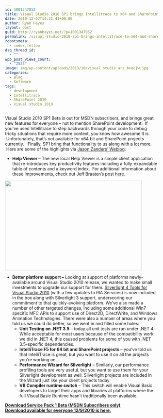 ```yaml
---
id: 1001347052
title: Visual Studio 2010 SP1 brings Intellitrace to x64 and SharePoint 2010
date: 2010-12-07T14:21:41+00:00
author: Ryan Hayes
layout: post
guid: http://ryanhayes.net/?p=1001347052
permalink: /visual-studio-2010-sp1-brings-intellitrace-to-x64-and-sharepoint-2010/
robotsmeta:
  - index,follow
dsq_thread_id:
  - ""
wpb_post_views_count:
  - "2533"
image: img/wp-content/uploads/2013/10/visual_studio_ars_bvocjw.jpg
categories:
  - Blog
  - Software
tags:
  - development
  - Intellitrace
  - SharePoint 2010
  - visual studio 2010
---
```

Visual Studio 2010 SP1 Beta is out for MSDN subscribers, and brings great new features for everyone &#8211; not to mention SharePoint development.  If you&#8217;ve used Intellitrace to step backwards through your code to debug tricky situations that require more context, you know how awesome it is.  Unfortunately, that&#8217;s not available for x64 bit and SharePoint projects currently.   Finally, SP1 bring that functionality to us along with a lot more.  Here are some of the highlights via [Jason Zanders&#8217; Weblog](http://blogs.msdn.com/b/jasonz/archive/2010/12/07/announcing-visual-studio-2010-service-pack-1-beta.aspx):<!--more-->

  * **Help Viewer &#8211;** The new local Help Viewer is a simple client application that re-introduces key productivity features including a fully-expandable table of contents and a keyword index.  For additional information about these improvements, check out Jeff Braaten’s post [here](http://thirdblogfromthesun.com/2010/10/the-story-of-help-in-visual-studio-2010-part-3/ "here").

<img src="http://blogs.msdn.com/resized-image.ashx/__size/550x0/__key/CommunityServer-Blogs-Components-WeblogFiles/00-00-00-30-15-VS2010+SP1+Beta/1512.Help-Viewer-Keyword-Index.jpg" border="0" alt="" width="451" height="295" /> 

  * **Better platform support &#8211;** Looking at support of platforms newly-available around Visual Studio 2010 release, we wanted to make small investments to upgrade our support for them. [Silverlight 4 Tools for Visual Studio 2010](http://www.microsoft.com/downloads/en/details.aspx?FamilyID=b3deb194-ca86-4fb6-a716-b67c2604a139 "Silverlight 4 Tools for Visual Studio 2010") (with a few updates to RIA Services) is now included in the box along with Silverlight 3 support, underscoring our commitment to that quickly-evolving platform. We’ve also made a number of other targeted changes, including some additional Win7-specific MFC APIs to support use of Direct2D, DirectWrite, and Windows Animation Technologies. There were also a number of areas where you told us we could do better, so we went in and filled some holes: 
      * **Unit Testing on .NET 3.5** – today all unit tests are run under .NET 4. While acceptable for most users because of the compatibility work we did in .NET 4, this caused problems for some of you with .NET 3.5-specific dependencies.
      * **IntelliTrace F5 for 64 bit and SharePoint projects** – you’ve told us that IntelliTrace is great, but you want to use it on all the projects you’re working on.
      * **Performance Wizard for Silverlight** – Similarly, our performance profiling tools are very useful, but you want to use them for your Silverlight development as well. Silverlight projects are included in the Wizard just like your client projects today.
      * **VB Compiler runtime switch** – This switch will enable Visual Basic developers to target their apps and libraries at platforms where the full Visual Basic Runtime hasn’t traditionally been available.

[**Download Service Pack 1 Beta (MSDN Subscribers only)**](http://go.microsoft.com/fwlink/?LinkId=207267 "Download Service Pack 1 Beta (MSDN Subscribers only)")  
[**Download available for everyone 12/9/2010 is** **here**.](http://go.microsoft.com/fwlink/?LinkId=207130)